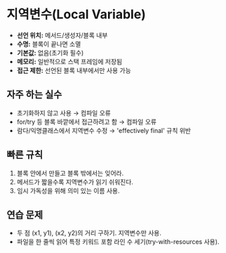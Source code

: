 # 지역변수(Local Variable)
- **선언 위치:** 메서드/생성자/블록 내부
- **수명:** 블록이 끝나면 소멸
- **기본값:** 없음(초기화 필수)
- **메모리:** 일반적으로 스택 프레임에 저장됨
- **접근 제한:** 선언된 블록 내부에서만 사용 가능

## 자주 하는 실수
- 초기화하지 않고 사용 → 컴파일 오류
- for/try 등 블록 바깥에서 접근하려고 함 → 컴파일 오류
- 람다/익명클래스에서 지역변수 수정 → 'effectively final' 규칙 위반

## 빠른 규칙
1) 블록 안에서 만들고 블록 밖에서는 잊어라.
2) 메서드가 짧을수록 지역변수가 읽기 쉬워진다.
3) 임시 가독성을 위해 의미 있는 이름 사용.

## 연습 문제
- 두 점 (x1, y1), (x2, y2)의 거리 구하기. 지역변수만 사용.
- 파일을 한 줄씩 읽어 특정 키워드 포함 라인 수 세기(try-with-resources 사용).